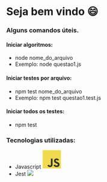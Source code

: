 # Seja bem vindo :smile:

<h3>Alguns comandos úteis.</h3>
<h4>Iniciar algoritmos:</h4>
<ul>
  <li>node nome_do_arquivo</li>
  <li>Exemplo: node questao1.js</li>
</ul>
<h4>Iniciar testes por arquivo:</h4>
<ul>
  <li>npm test nome_do_arquivo</li>
  <li>Exemplo: npm test questao1.test.js</li>
</ul>
<h4>Iniciar todos os testes:</h4>
<ul>
  <li>npm test</li>
</ul>
<h3>Tecnologias utilizadas:</h3>
<ul>
  <li>
    Javascript <img width="50px" src="https://raw.githubusercontent.com/devicons/devicon/master/icons/javascript/javascript-original.svg">
  </li>
  <li>
    Jest <img width="50px" src="https://cdn.jsdelivr.net/gh/devicons/devicon/icons/jest/jest-plain.svg" />
  </li>
</ul>
